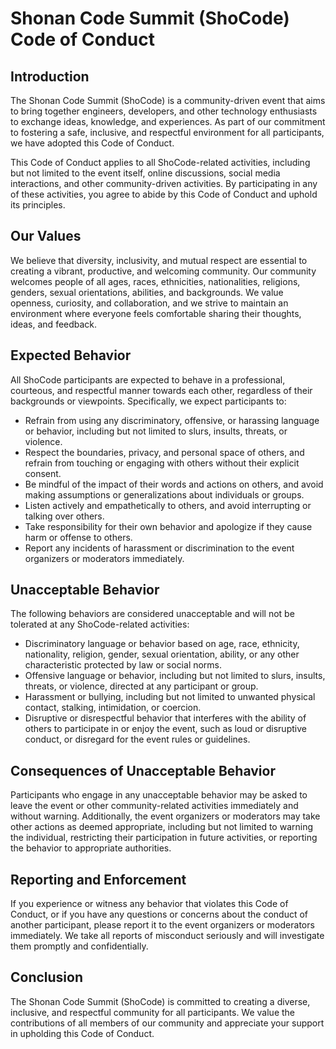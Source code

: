 # Shonan Code Summit (ShoCode) Code of Conduct

## Introduction
The Shonan Code Summit (ShoCode) is a community-driven event that aims to bring together engineers, developers, and other technology enthusiasts to exchange ideas, knowledge, and experiences. As part of our commitment to fostering a safe, inclusive, and respectful environment for all participants, we have adopted this Code of Conduct.

This Code of Conduct applies to all ShoCode-related activities, including but not limited to the event itself, online discussions, social media interactions, and other community-driven activities. By participating in any of these activities, you agree to abide by this Code of Conduct and uphold its principles.

## Our Values
We believe that diversity, inclusivity, and mutual respect are essential to creating a vibrant, productive, and welcoming community. Our community welcomes people of all ages, races, ethnicities, nationalities, religions, genders, sexual orientations, abilities, and backgrounds. We value openness, curiosity, and collaboration, and we strive to maintain an environment where everyone feels comfortable sharing their thoughts, ideas, and feedback.

## Expected Behavior
All ShoCode participants are expected to behave in a professional, courteous, and respectful manner towards each other, regardless of their backgrounds or viewpoints. Specifically, we expect participants to:

- Refrain from using any discriminatory, offensive, or harassing language or behavior, including but not limited to slurs, insults, threats, or violence.
- Respect the boundaries, privacy, and personal space of others, and refrain from touching or engaging with others without their explicit consent.
- Be mindful of the impact of their words and actions on others, and avoid making assumptions or generalizations about individuals or groups.
- Listen actively and empathetically to others, and avoid interrupting or talking over others.
- Take responsibility for their own behavior and apologize if they cause harm or offense to others.
- Report any incidents of harassment or discrimination to the event organizers or moderators immediately.

## Unacceptable Behavior
The following behaviors are considered unacceptable and will not be tolerated at any ShoCode-related activities:

- Discriminatory language or behavior based on age, race, ethnicity, nationality, religion, gender, sexual orientation, ability, or any other characteristic protected by law or social norms.
- Offensive language or behavior, including but not limited to slurs, insults, threats, or violence, directed at any participant or group.
- Harassment or bullying, including but not limited to unwanted physical contact, stalking, intimidation, or coercion.
- Disruptive or disrespectful behavior that interferes with the ability of others to participate in or enjoy the event, such as loud or disruptive conduct, or disregard for the event rules or guidelines.

## Consequences of Unacceptable Behavior
Participants who engage in any unacceptable behavior may be asked to leave the event or other community-related activities immediately and without warning. Additionally, the event organizers or moderators may take other actions as deemed appropriate, including but not limited to warning the individual, restricting their participation in future activities, or reporting the behavior to appropriate authorities.

## Reporting and Enforcement
If you experience or witness any behavior that violates this Code of Conduct, or if you have any questions or concerns about the conduct of another participant, please report it to the event organizers or moderators immediately. We take all reports of misconduct seriously and will investigate them promptly and confidentially.

## Conclusion
The Shonan Code Summit (ShoCode) is committed to creating a diverse, inclusive, and respectful community for all participants. We value the contributions of all members of our community and appreciate your support in upholding this Code of Conduct.

